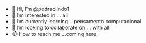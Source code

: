 - 👋 Hi, I’m @pedraolindo1
- 👀 I’m interested in ... all
- 🌱 I’m currently learning ...pensamento computacional
- 💞️ I’m looking to collaborate on ... with all
- 📫 How to reach me ...coming here

<!---
pedraolindo1/pedraolindo1 is a ✨ special ✨ repository because its `README.md` (this file) appears on your GitHub profile.
You can click the Preview link to take a look at your changes.
--->
